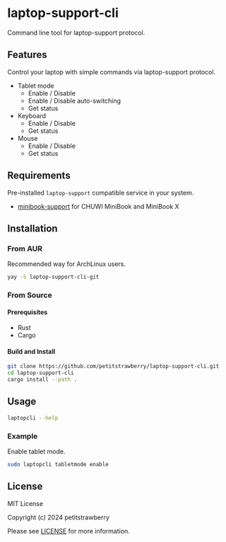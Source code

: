 # laptop-support-cli

Command line tool for laptop-support protocol.


## Features

Control your laptop with simple commands via laptop-support protocol.

- Tablet mode
  - Enable / Disable
  - Enable / Disable auto-switching
  - Get status
- Keyboard
  - Enable / Disable
  - Get status
- Mouse
  - Enable / Disable
  - Get status

## Requirements

Pre-installed `laptop-support` compatible service in your system.

- [minibook-support](https://github.com/petitstrawberry/minibook-support) for CHUWI MiniBook and MiniBook X

## Installation

### From AUR

Recommended way for ArchLinux users.

```sh
yay -S laptop-support-cli-git
```

### From Source

#### Prerequisites

- Rust
- Cargo

#### Build and Install

```sh
git clone https://github.com/petitstrawberry/laptop-support-cli.git
cd laptop-support-cli
cargo install --path .
```

## Usage

```sh
laptopcli --help
```

### Example

Enable tablet mode.

```sh
sudo laptopcli tabletmode enable
```

## License

MIT License

Copyright (c) 2024 petitstrawberry

Please see [LICENSE](LICENSE) for more information.
